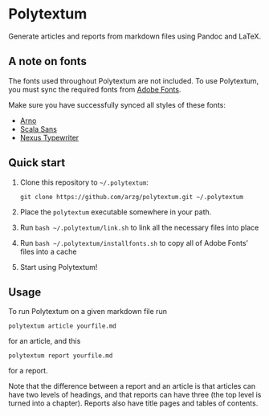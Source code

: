 # Polytextum

Generate articles and reports from markdown files using Pandoc and LaTeX.

## A note on fonts

The fonts used throughout Polytextum are not included. To use Polytextum, you
must sync the required fonts from [Adobe Fonts](https://fonts.adobe.com).

Make sure you have successfully synced all styles of these fonts:

- [Arno](https://fonts.adobe.com/fonts/arno)
- [Scala Sans](https://fonts.adobe.com/fonts/ff-scala-sans)
- [Nexus Typewriter](https://fonts.adobe.com/fonts/ff-nexus-typewriter)

## Quick start

1. Clone this repository to `~/.polytextum`:

       git clone https://github.com/arzg/polytextum.git ~/.polytextum

1. Place the `polytextum` executable somewhere in your path.
1. Run `bash ~/.polytextum/link.sh` to link all the necessary files into place
1. Run `bash ~/.polytextum/installfonts.sh` to copy all of Adobe Fonts’ files
   into a cache
1. Start using Polytextum!

## Usage

To run Polytextum on a given markdown file run

    polytextum article yourfile.md

for an article, and this

    polytextum report yourfile.md

for a report.

Note that the difference between a report and an article is that articles can
have two levels of headings, and that reports can have three (the top level is
turned into a chapter). Reports also have title pages and tables of contents.
